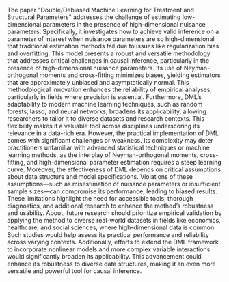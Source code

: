 The paper "Double/Debiased Machine Learning for Treatment and Structural Parameters" addresses the challenge of estimating low-dimensional parameters in the presence of high-dimensional nuisance parameters. Specifically, it investigates how to achieve valid inference on a parameter of interest when nuisance parameters are so high-dimensional that traditional estimation methods fail due to issues like regularization bias and overfitting.
This model presents a robust and versatile methodology that addresses critical challenges in causal inference, particularly in the presence of high-dimensional nuisance parameters. Its use of Neyman-orthogonal moments and cross-fitting minimizes biases, yielding estimators that are approximately unbiased and asymptotically normal. This methodological innovation enhances the reliability of empirical analyses, particularly in fields where precision is essential. Furthermore, DML’s adaptability to modern machine learning techniques, such as random forests, lasso, and neural networks, broadens its applicability, allowing researchers to tailor it to diverse datasets and research contexts. This flexibility makes it a valuable tool across disciplines underscoring its relevance in a data-rich era.
However, the practical implementation of DML comes with significant challenges or weakness. Its complexity may deter practitioners unfamiliar with advanced statistical techniques or machine learning methods, as the interplay of Neyman-orthogonal moments, cross-fitting, and high-dimensional parameter estimation requires a steep learning curve. Moreover, the effectiveness of DML depends on critical assumptions about data structure and model specifications. Violations of these assumptions—such as misestimation of nuisance parameters or insufficient sample sizes—can compromise its performance, leading to biased results. These limitations highlight the need for accessible tools, thorough diagnostics, and additional research to enhance the method’s robustness and usability.
About, future research should prioritize empirical validation by applying the method to diverse real-world datasets in fields like economics, healthcare, and social sciences, where high-dimensional data is common. Such studies would help assess its practical performance and reliability across varying contexts. Additionally, efforts to extend the DML framework to incorporate nonlinear models and more complex variable interactions would significantly broaden its applicability. This advancement could enhance its robustness to diverse data structures, making it an even more versatile and powerful tool for causal inference.

